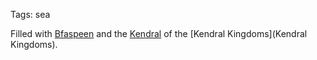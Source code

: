 Tags: sea

Filled with [Bfaspeen](Bfaspeen) and the [Kendral](Kendral) of the [Kendral Kingdoms](Kendral Kingdoms).
